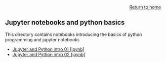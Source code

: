 <p align="right"><a href="https://nucleartalent.github.io/Bayes2019/">Return to home</a></p> 

## Jupyter notebooks and python basics
This directory contains notebooks introducing the basics of python programming and jupyter notebooks
* [Jupyter and Python intro 01 [ipynb]](https://github.com/NuclearTalent/Bayes2019/blob/master/topics/jupyter-and-python-basics/TALENT_Jupyter_Python_intro_01.ipynb)
* [Jupyter and Python intro 02 [ipynb]](https://github.com/NuclearTalent/Bayes2019/blob/master/topics/jupyter-and-python-basics/TALENT_Jupyter_Python_intro_02.ipynb)
